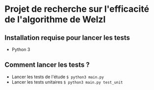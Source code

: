 # Projet de recherche sur l'efficacité de l'algorithme de Welzl

## Installation requise pour lancer les tests

* Python 3

## Comment lancer les tests ?

* Lancer les tests de l'étude `$ python3 main.py`
* Lancer les tests unitaires `$ python3 main.py test_unit`